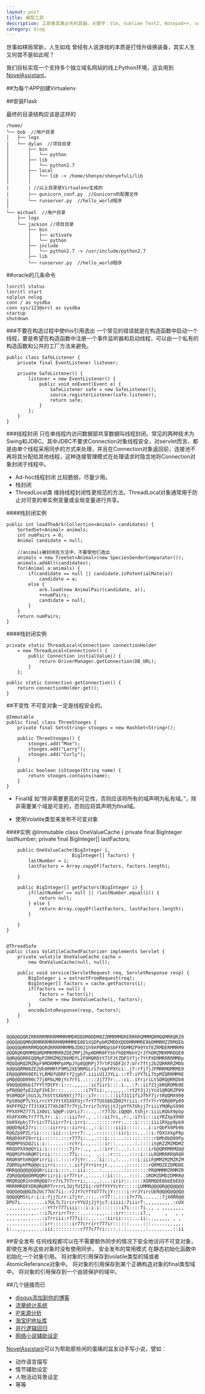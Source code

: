 ```yaml
---
layout: post
title: 编程工具
description: 工欲善其事必先利其器。关键字：Vim, Sublime Text2, Notepad++, secureCTR, beyondcompare, StackEdit
category: blog
---
```


世事如棋局常新，人生如戏
曾经有人说游戏的本质是打怪升级换装备，其实人生又何尝不是如此呢？



我们目标实现一个支持多个独立域名网站的线上Python环境，这会用到[NovelAssistant][NovelAssistant]。

##为每个APP创建Virtualenv



##安装Flask

最终的目录结构应该是这样的

    /home/
    └── bob  //用户目录
    │   ├── logs
    │   └── dylan  //项目目录
    │       ├── bin
    │       │   └── python
    │       ├── lib
    │       │   └── python2.7
    │       ├── local
    │       │   └── lib -> /home/shenye/shenyefuli/lib
    │       │
    │       │ //以上目录是Virtualenv生成的
    │       ├── gunicorn_conf.py  //Gunicorn的配置文件
    │       └── runserver.py  //hello_world程序
    │
    └── michael  //用户目录
        ├── logs
        └── jackson //项目目录
            ├── bin
            │   ├── activate
            │   └── python
            ├── include
            │   └── python2.7 -> /usr/include/python2.7
            ├── lib
            └── runserver.py  //hello_world程序

##oracle的几条命令

	lsnrctl status 
	lsnrctl start
	sqlplus nolog
	conn / as sysdba
	conn sys/123@orcl as sysdba
	startup
	shutdown
	

###不要在构造过程中使this引用逸出
一个常见的错误就是在构造函数中启动一个线程，要是希望在构造函数中注册一个事件监听器和启动线程，可以由一个私有的构造函数和公共的工厂方法来避免。
	
	public class SafeListener {
		private final EventListener listener;
		
		private SafeListener() {
			listener = new EventListener() {
				public void onEvent(Event e) {
					SafeListener safe = new SafeListener();
					source.registerListener(safe.listener);
					return safe;
				}
			};			
		}
	}

	
###线程封闭
只在单线程内访问数据部共享数据叫线程封闭。常见的两种技术为Swing和JDBC。其中JDBC不要求Connection对象线程安全，对servlet而言，都是由单个线程采用同步的方式来处理，并且在Connection对象返回前，连接池不再将其分配给其他线程，这种连接管理模式在处理请求时隐含地将Connection对象封闭于线程中。

* Ad-hoc线程封闭 比较脆弱，尽量少用。
* 栈封闭	
* ThreadLocal类 维持线程封闭性更规范的方法。ThreadLocal对象通常用于防止对可变的单实例变量或全局变量进行共享。

####栈封闭实例

	public int loadTheArk(Collection<Animal> candidates) {
		SortedSet<Animal> animals;
		int numPairs = 0;
		Animal candidate = null;
		
		//animals被封闭在方法中，不要使他们逸出
		animals = new TreeSet<Animal>(new SpeciesGenderComparator());
		animals.addAll(candidates);
		for(Animal a:animals) {
			if(candidate == null || candidate.isPotentialMate(a))
				candidate = a;
			else {
				ark.load(new AnimalPair(candidate, a));
				++numPairs;
				candidate = null;
			}
		}
		return numPairs;		
	}


####栈封闭实例

	private static ThreadLocal<Connection> connectionHolder
		= new ThreadLocal<Connection>() {
			public Connection initialValue() {
				return DriverManager.getConnection(DB_URL);
			}
		};
		
	public static Connection getConnection() {
		return connectionHolder.get();
	}

##不变性
不可变对象一定是线程安全的。

	@Immutable
	public final class ThreeStooges {
		private final Set<String> stooges = new HashSet<String>();
		
		public ThreeStooges() {
			stooges.add("Moe");
			stooges.add("Larry");
			stooges.add("Curly");
		}
		
		public boolean isStooge(String name) {
			return stooges.contains(name);
		}
	}
	
* Final域 如“除非需要更高的可见性，否则应该将所有的域声明为私有域。”，除非需要某个域是可变的，否则应将其声明为final域。

* 使用Volatile类型来发布不可变对象

####实例
	@Immutable
	class OneValueCache {
		private final BigInteger lastNumber;
		private final BigInteger[] lastFactors;
		
		public OneValueCache(BigInteger i,
							BigInteger[] factors) {
			lastNumber = i;
			lastFactors = Array.copyOf(factors, factors.length);
							
		}
		
		public BigInteger[] getFactors(BigInteger i) {
			if(lastNumber == null || !lastNumber.equal(i)) {
				return null;
			} else {
				return Array.copyOf(lastFactors, lastFactors.length);
			}
			
		}
	}
	
	
	@ThreadSafe
	public class VolatileCachedFactorizer implements Servlet {
		private volatile OneValueCache cache = 
			new OneValueCache(null, null);
			
		public void service(ServletRequest req, ServletResponse resp) {
			BigInteger i = extractFromRequest(req);
			BigInteger[] factors = cache.getFactors(i);
			if(factors == null) {
				factors = factor(i);
				cache = new OneValueCache(i, factors);				
			}
			encodeIntoResponse(resp, factors);			
		}
	}	


    Q@Q@QQQRZRRRRRMRRRMMMRMMDRDDDM0DDM0ZZMMRMMDRERRRRQMMMQRMQQMRRQRZ0
    @QQQ@QQMRQRMRRRMRRRMRMMMMEE0ESXSDPpbMZMDDXDDDMRMMRE9bDMMRMZZRMQEb
    Q@QQQ@RRRRMQQQRQRRRRMRMMbZD021h9XP0MDpSbFFDDMMZP99YXfEZRMDERMMRM9
    @QQR@RQRMMQQRDMMRMRRRZDEZMPj2hp0DMR0FYShfhDEMbhY2rJfhDMZMDRMRDQE0
    Q@R@QQRREQQMpPZRMZMQZ0bMDfL2F0MQRDtY71FJtZDP1Y7jr7YtPXEMMRRRRMMDp
    MQQQ@RQZMZRpF9MDRMMPpXMpJYp0Q@RPj77rtP2SDF2c7:Urr7ftj2bZQRRRRZMDb
    b@QQQRM00ZE2Uh0RMRtP9MS2XE9RMSLri7rUpFPXtci:.j7:rfj7jJFMRRMQMRME0
    ER@Q@RMX0EFLYLRMQfUDRFtf2jph7.iiiiU1JJYLi.::Y7:iYY7LL7tpMZQRRMM9E
    pMQ@QQD090c77j0PbLM0jYc7rYi..::::Jj777r:..:ci..iYririLtSDRQ@RRDb0
    99QQ@Q0bb17YYtYDtFY:i:::.,,,..:ic7iiri:::.i.,.:7::ii721jbRQRQMb9E
    pPD@Q@fpE22pF1hEJr:::.......:i7Y7ii:,.,,,,,.:rt2YJjJjYcU1@RQRZP09
    9S0MQQFjhU1JL7hSttSXb9Xtj77i::i7r::::.::ii7J111f1JfhY7jrtRQQMX990
    PpS0b@P7LYcLrrcYYJYttXSXXFUjr7rY77USSbbZD02Yriii:r77r7rrYQR@0Pp09
    9XPFPQZr77JtXX177Xh2077r7YjL7rrir7cYUjjtJjpYfh7Uhjj7riiiYM@RpS990
    PPXXFMZ777L1X0Ui.S@@P:cUrLc7::..,.:r77JU.iQ@Qh.tShjr:iiiLRQbX9pbp
    XhXFXXMc7r777LYr:.i:.::iii7rr., .:::ii7ri,.r:,:i7ri:::iiYRZXpX990
    bb09Xpbj77riir77iiirr7ri:irri:...::::::rrr:..::i:::::iii1RXpp9pb9
    @@@D9pE27ri:::::iirrri::iirri..,::i:::::iiii:::::...i:irQbPX9Pb9b
    R@QZp9PZLrii:::::iii:::irrr7:.,..::::::::iiri:::...::i:fDXSXXpP0p
    RR@D9XPZ9rrii::::::.:::r777i:..,.:::i:::...::::::.::::rbMh0bD09Pp
    MQQMP9SDQ2ii:i::.....::rcYri..,..:::ir::..,....:.::::it@RZZMZMDMZ
    RRQDPXX9@QYii:i::::::::7j7r:.,, ,.::irr::...:.:.::::irb@QRRMRMQQ@
    MQQMSPh9R@M7irii::::.::77i::..,  ,.:.:r:::...::::i::iLRQMRRRRQRQR
    RRQR9FhXRQ@Firrii::.::::r7jYr:...:ii:::,:....:::i:iiiF@MMZMZMZRZM
    ZQRRbphPR@@@ciirri::::.:.icfjYrrircjr.,.....::::::::rQRMDZEZDMDDE
    MRRQ@Q@Q@QQQRriii:i::::.::iii:::..:........:::::::::PRQMMMMZRMMZR
    ZQR@Q@Q@QRMQQMriirii:ir77rir.,.....::ii:::...::::..1RDMZDMDZDMRR@
    MRQRQQR1hh9R@QQ7rr7rL7Y7rrri:,..,,:...:irir::.::::XQRMQDE0bbEbEE@
    MRRRMRDPXDR@R@RP7rrrrLJUjfU121i:rUffYYYYcYr:::::iUMMR@Q@QR@@Q@@@Q
    QQ@Q@Q@@QZb2Uc77Uc7ii::r2JY7cYftU777cjY:::::i:rrJYircUER@Q@Q@Q@Q@
    Q@Q@QMStLr:i:i:7jj7Lrr:i7jYr.:::..:r77::.:::i7r77L......:7jX0RR@@
    DPU7i.........i7UL7L7irirrYYUJjJjYjc7:iiiii:7iiir7:,,,,,,,,,.:cUX
    .,,,,,,.,.,..::YY7r777iiii:::i:i:i::::::::i7i::::7i.,, , ,,,,,,,,
    ,,,,,,,,.,..::i7Lrrirr7rr::......,,,..::irr::::.:i7.,     ,   , ,
    ,,,.,.,.,....:i7rriii:r777ii::......:iirii::::...ii:..,,,,,, , , 
    ............::irr:::::::ir77crrirr777ir::::::.....:::......,.,,,.
    i:..,.,.,....:iii::::::::::r777c77ri::::.:.:.......:.........::ii

##安全发布
任何线程都可以在不需要额外同步的情况下安全地访问不可变对象，即使在发布这些对象时没有使用同步。
安全发布的常用模式 
在静态初始化函数中初始化一个对象引用。
将对象的引用保存到volatile类型的域或者AtomicReferance对象中。
将对象的引用保存到某个正确构造对象的final类型域中。
将对象的引用保存到一个由锁保护的域中。


##几个链接而已
<ul>
  <li><a href="https://zorrock.disqus.com/admin/settings/universalcode/" target="_blank" class="external">disqus添加到你的博客</a></li>
  <li><a href="https://zorrock.disqus.com/admin/settings/universalcode/" target="_blank" class="external">流量统计系统</a></li>
  <li><a href="http://www.linezing.com/login2.php" target="_blank" class="external">IP来源分析</a></li>
  <li><a href="http://ip.taobao.com/ipSearch.php?ipAddr=101.71.243.139" target="_blank" class="external">淘宝IP地址库</a></li>
  <li><a href="http://ip.taobao.com/ipSearch.php?ipAddr=101.71.243.139" target="_blank" class="external">并行逻辑回归</a></li>
  <li><a href="http://xuanpai.sinaapp.com/fuzhus" target="_blank" class="external">网络小说辅助设定</a></li>
</ul>

[NovelAssistant][NovelAssistant]可以为帮助那些闲的蛋痛的盆友动手写小说，譬如：
<ul>
  <li>动作语言描写</li>
  <li>情节辅助设定</li>
  <li>人物活动背景设定</li>
  <li>等等</li>
</ul>


[SV]: http://supervisord.org/ "Supervisor"
[Nginx]: http://nginx.com/ "Nginx"
[NovelAssistant]: http://xuanpai.sinaapp.com/ "novel"
